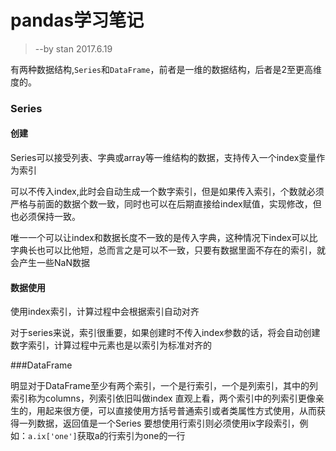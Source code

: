 # pandas学习笔记

>--by stan 
>2017.6.19

   


有两种数据结构,`Series`和`DataFrame`，前者是一维的数据结构，后者是2至更高维度的。

### Series

#### 创建

Series可以接受列表、字典或array等一维结构的数据，支持传入一个index变量作为索引

可以不传入index,此时会自动生成一个数字索引，但是如果传入索引，个数就必须严格与前面的数据个数一致，同时也可以在后期直接给index赋值，实现修改，但也必须保持一致。

唯一一个可以让index和数据长度不一致的是传入字典，这种情况下index可以比字典长也可以比他短，总而言之是可以不一致，只要有数据里面不存在的索引，就会产生一些NaN数据

#### 数据使用



使用index索引，计算过程中会根据索引自动对齐

对于series来说，索引很重要，如果创建时不传入index参数的话，将会自动创建数字索引，计算过程中元素也是以索引为标准对齐的



###DataFrame

明显对于DataFrame至少有两个索引，一个是行索引，一个是列索引，其中的列索引称为columns，列索引依旧叫做index
直观上看，两个索引中的列索引更像亲生的，用起来很方便，可以直接使用方括号普通索引或者类属性方式使用，从而获得一列数据，返回值是一个Series
要想使用行索引则必须使用ix字段索引，例如：`a.ix['one']`获取a的行索引为one的一行


